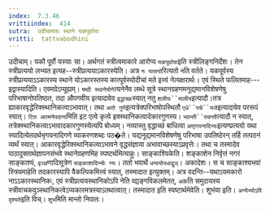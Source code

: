 ```yaml
---
index:  7.3.46
vrittiindex:  414
sutra:  उदीचामताः स्थाने यकपूर्वायाः
vritti:  tattvabodhini 
---
```


उदीचाम्। यकौ पूर्वौ यस्याः सा। अर्थगतं स्त्रीत्वमाकारे आरोप्य `यकपूर्वाया`इति स्त्रीलिङ्गनिर्देशः। तेन स्त्रीप्रत्ययो लभ्यत इत्यह--स्त्रीप्रत्ययाऽकारस्येति। अत्र `न यासयो`रित्यतो `ने`ति वर्तते। यकपूर्वस्य स्त्रीप्रत्ययाऽऽकारस्य स्थाने योऽकारस्तस्य कात्पूर्वस्योदीचां मते इत्त्वं नेत्यक्षरार्थः। एवं स्थिते फलितमाह---इद्वास्यादिति। एवमग्रेऽप्यूह्यम्। `षष्ठी स्थानेयोगे`त्यनेनैव लब्धे सूत्रे स्थानग्रहणमनूद्यमानविशेषणेषु परिभाषानोपतिष्ठत, तदा औपगवीय इत्यादावेव `वृद्धाच्छः`स्यात् नतु `शलीयः``मालीय`इत्यादौ।तत्र ह्याकारवृद्धेरिक्स्थानिकत्वाऽभावात्। तथा `अतो गुणे`इत्यत्रेक्परिभाषोपस्थितौ `एधे``पचे``यजे`इत्यादावेव पररूपं स्यात्। `टित आत्मनेपदाना`मिति इट एत्वे कृत्वे इक्स्थानिकत्वादेकारगुणस्य। `भवन्ती``पचन्ती`त्यादौ न स्यात्, तत्रेक्स्थानिकत्वाऽभावादकारगुणस्येत्यपि बोध्यम्। नव्यास्तु वृद्धाच्छं बाधित्वा `अणृगयनादिभ्यः`इत्यण्प्रत्ययो यथा स्यादित्येतदर्थभृगयनादिगणे व्याकरणशब्दः पठ�ते। यद्यनूद्यमानविशेषणेषु परिभाषा उपतिष्ठेरन् तर्हि तत्पठनं व्यर्थं स्यात्। आकारवृद्धेरिक्स्थानिकत्वाऽभावने वृद्धसंज्ञाया अभावाच्छस्याऽप्रवृत्तेः। तथा च तस्मादेव पाठादुक्तार्थज्ञापनसंभवे स्थानेग्रहणमिह स्पष्टर्थमित्याहुः। साङ्काश्यिकेति। शङ्काशेन निर्वृत्तं नगरं साङ्काश्यं, `वृञ्छ`णादिसूत्रेण `सङ्काशादिभ्योः ण्यः`। ततो भवार्थे `धन्वयोपधाद्वुञ्`। अकादेशः। स च साङ्काश्यभवां स्त्रियमाहेति तदकारस्यापि वैकल्पिकमित्त्वं स्यात्, तस्मादात इत्युक्तम्। अत्र वदन्ति--यथाऽयमकारो नाऽऽकारस्थानिकः, एवं स्त्रीप्रत्ययस्थानिकोऽपि नेति व्द्यङ्गविकलमेतत्, `अके`ति समुदायस्य स्त्रीवाचकवुञ्स्थानिकत्वेऽप्यकारमत्रस्याऽतथात्वात्। तस्मादात इति स्पष्टार्थमेवेति। शुभंया इति। `अन्येभ्योऽपि दृश्यते`इति विच्। `शुभ`मिति मान्तो निपातः।

